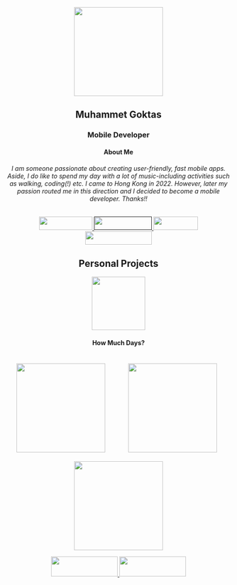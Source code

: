 <p align="center">
  <img width="200" height="200" src="https://user-images.githubusercontent.com/103164878/230842713-1e47fea7-09ef-4f8a-8144-a96dd53854ce.png">
</p>

<p align="center">
  <h2 align="center">Muhammet Goktas</h2>
</p>

<p align="center">
  <h3 align="center">Mobile Developer</h3>
</p>

<p align="center">
  <h4 align="center">About Me</h3>
</p>
<p align="center">
  <h6 align="center">
I am someone passionate about creating user-friendly, fast mobile apps. Aside, I do like to spend my day with a lot of music-including activities such as walking, coding(!) etc. I came to Hong Kong in 2022. However, later my passion routed me in this direction and I decided to become a mobile developer. Thanks!!
</h6>
</p>

<div align="center">
<a target=”_blank” href="https://www.github.com/mgoktas"> 
<img src="https://badgen.net/badge/github/mgoktas/gray" width="120" height="30" />
</a>

<a target=”_blank” href=""> 
<img src="https://badgen.net/badge/Email/mgoktashk/red" width="130" height="30" />
</a>

<a target=”_blank” href="https://onedrive.live.com/edit.aspx?action=editnew&resid=1BC23527E38ADBF9!2119&ithint=file%2cdocx&action=editnew&ct=1677694302561&wdTpl=TM33410318&wdlcid=1033&wdNewAndOpenCt=1677694302561&wdPreviousSession=e75128e0-2f65-48c9-bec1-8d89ad59be5c&wdOrigin=OFFICECOM-WEB.MAIN.TEMPLATES"> 
<img src="https://badgen.net/badge/Resume/PDF/green" width="100" height="30" />
</a>
  
<a target=”_blank” href="https://www.linkedin.com/in/mgoktas20"> 
<img src="https://badgen.net/badge/linkedin/mgoktas20/blue?icon=linkedin" width="150" height="30" />
</a >
</div>


<p align="center">
  <h2 align="center">Personal Projects</h2>
</p>

<p align="center">
  <img width="120" src="https://i.ibb.co/yyLvJvj/Component-1.png" >
</p>

<h4 align="center">How Much Days?</h4>

<p align="center">
   <img width="200" style="margin: 20" src="https://i.ibb.co/61QCBvP/PHONE-2.png">
  &nbsp;&nbsp;&nbsp;&nbsp;&nbsp;&nbsp;
   <img width="200" src="https://i.ibb.co/dWGR157/PHONE.png">
   &nbsp;&nbsp;&nbsp;&nbsp;&nbsp;&nbsp;
   <img width="200" src="https://i.ibb.co/rwxypBh/PHONE-3.png">
</p>
  
  
<div align="center">
<a target=”_blank” href="https://apps.apple.com/us/app/how-much-days/id6447752303"> 
<img src="https://upload.wikimedia.org/wikipedia/commons/thumb/3/3c/Download_on_the_App_Store_Badge.svg/2560px-Download_on_the_App_Store_Badge.svg.png" width="150" height="45" />
</a>

  
<a target=”_blank” href="https://www.github.com/mgoktas"> 
<img src="https://upload.wikimedia.org/wikipedia/commons/thumb/7/78/Google_Play_Store_badge_EN.svg/2560px-Google_Play_Store_badge_EN.svg.png" width="150" height="45" />
</a >
</div>

